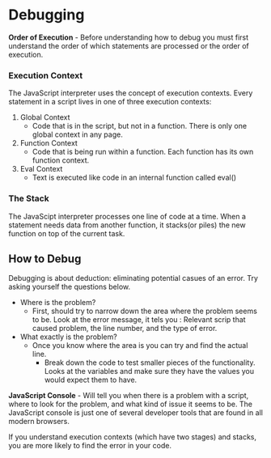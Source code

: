 # Debugging

**Order of Execution** - Before understanding how to debug you must first understand the order of which statements are processed or the order of execution. 

### Execution Context
The JavaScript interpreter uses the concept of execution contexts. Every statement in a script lives in one of three execution contexts:
1. Global Context 
    - Code that is in the script, but not in a function. There is only one global context in any page.
2. Function Context
    - Code that is being run within a function. Each function has its own function context.
3. Eval Context 
    - Text is executed like code in an internal function called eval() 

### The Stack
The JavaScipt interpreter processes one line of code at a time. When a statement needs data from another function, it stacks(or piles) the new function on top of the current task.

## How to Debug
Debugging is about deduction: eliminating potential casues of an error. Try asking yourself the questions below.
- Where is the problem?
    - First, should try to narrow down the area where the problem seems to be. Look at the error message, it tels you : Relevant scrip that caused problem, the line number, and the type of error.
- What exactly is the problem?
    - Once you know where the area is you can try and find the actual line. 
        - Break down the code to test smaller pieces of the functionality. Looks at the variables and make sure they have the values you would expect them to have.

**JavaScript Console** - Will tell you when there is a problem with a script, where to look for the problem, and what kind of issue it seems to be. The JavaScript console is just one of several developer tools that are found in all modern browsers.

If you understand execution contexts (which have two stages) and stacks, you are more likely to find the error in your code.

